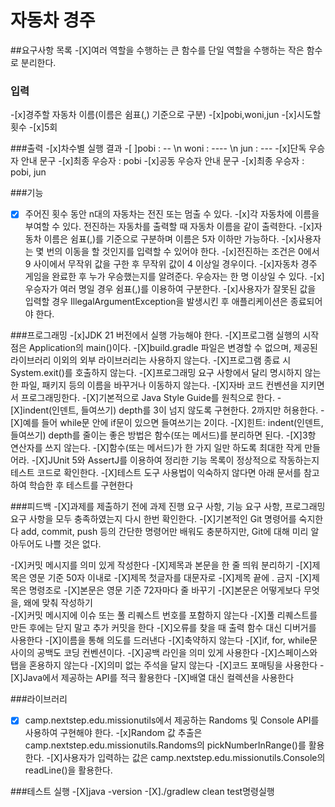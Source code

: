 # 자동차 경주 

##요구사항 목록
-[X]여러 역할을 수행하는 큰 함수를 단일 역할을 수행하는 작은 함수로 분리한다.

### 입력 
-[x]경주할 자동차 이름(이름은 쉼표(,) 기준으로 구분)
    -[x]pobi,woni,jun
-[x]시도할 횟수
    -[x]5회

###출력
-[x]차수별 실행 결과
    -[ ]pobi : -- \n woni : ---- \n jun : ---
-[x]단독 우승자 안내 문구
    -[x]최종 우승자 : pobi
-[x]공동 우승자 안내 문구
    -[x]최종 우승자 : pobi, jun

###기능
-[x] 주어진 횟수 동안 n대의 자동차는 전진 또는 멈출 수 있다.
-[x]각 자동차에 이름을 부여할 수 있다. 전진하는 자동차를 출력할 때 자동차 이름을 같이 출력한다.
-[x]자동차 이름은 쉼표(,)를 기준으로 구분하며 이름은 5자 이하만 가능하다.
-[x]사용자는 몇 번의 이동을 할 것인지를 입력할 수 있어야 한다.
-[x]전진하는 조건은 0에서 9 사이에서 무작위 값을 구한 후 무작위 값이 4 이상일 경우이다.
-[x]자동차 경주 게임을 완료한 후 누가 우승했는지를 알려준다. 우승자는 한 명 이상일 수 있다.
-[x]우승자가 여러 명일 경우 쉼표(,)를 이용하여 구분한다.
-[x]사용자가 잘못된 값을 입력할 경우 IllegalArgumentException을 발생시킨 후 애플리케이션은 종료되어야 한다.

###프로그래밍
-[x]JDK 21 버전에서 실행 가능해야 한다.
-[X]프로그램 실행의 시작점은 Application의 main()이다.
-[X]build.gradle 파일은 변경할 수 없으며, 제공된 라이브러리 이외의 외부 라이브러리는 사용하지 않는다.
-[X]프로그램 종료 시 System.exit()를 호출하지 않는다.
-[X]프로그래밍 요구 사항에서 달리 명시하지 않는 한 파일, 패키지 등의 이름을 바꾸거나 이동하지 않는다.
-[X]자바 코드 컨벤션을 지키면서 프로그래밍한다.
-[X]기본적으로 Java Style Guide를 원칙으로 한다.
-[X]indent(인덴트, 들여쓰기) depth를 3이 넘지 않도록 구현한다. 2까지만 허용한다.
      -[X]예를 들어 while문 안에 if문이 있으면 들여쓰기는 2이다.
      -[X]힌트: indent(인덴트, 들여쓰기) depth를 줄이는 좋은 방법은 함수(또는 메서드)를 분리하면 된다.
-[X]3항 연산자를 쓰지 않는다.
-[X]함수(또는 메서드)가 한 가지 일만 하도록 최대한 작게 만들어라.
-[X]JUnit 5와 AssertJ를 이용하여 정리한 기능 목록이 정상적으로 작동하는지 테스트 코드로 확인한다.
-[X]테스트 도구 사용법이 익숙하지 않다면 아래 문서를 참고하여 학습한 후 테스트를 구현한다

###피드백
-[X]과제를 제출하기 전에 과제 진행 요구 사항, 기능 요구 사항, 프로그래밍 요구 사항을 모두 충족하였는지 다시 한번 확인한다.
-[X]기본적인 Git 명령어를 숙지한다 add, commit, push 등의 간단한 명령어만 배워도 충분하지만, Git에 대해 미리 알아두어도 나쁠 것은 없다.

-[X]커밋 메시지를 의미 있게 작성한다 
    -[X]제목과 본문을 한 줄 띄워 분리하기
    -[X]제목은 영문 기준 50자 이내로
    -[X]제목 첫글자를 대문자로
    -[X]제목 끝에 . 금지
    -[X]제목은 명령조로
    -[X]본문은 영문 기준 72자마다 줄 바꾸기
    -[X]본문은 어떻게보다 무엇을, 왜에 맞춰 작성하기  
-[X]커밋 메시지에 이슈 또는 풀 리퀘스트 번호를 포함하지 않는다
-[X]풀 리퀘스트를 만든 후에는 닫지 말고 추가 커밋을 한다
-[X]오류를 찾을 때 출력 함수 대신 디버거를 사용한다
-[X]이름을 통해 의도를 드러낸다
-[X]축약하지 않는다
-[X]if, for, while문 사이의 공백도 코딩 컨벤션이다.
    -[X]공백 라인을 의미 있게 사용한다
-[X]스페이스와 탭을 혼용하지 않는다
-[X]의미 없는 주석을 달지 않는다
-[X]코드 포매팅을 사용한다
-[X]Java에서 제공하는 API를 적극 활용한다
-[X]배열 대신 컬렉션을 사용한다

###라이브러리
-[X] camp.nextstep.edu.missionutils에서 제공하는 Randoms 및 Console API를 사용하여 구현해야 한다.
    -[x]Random 값 추출은 camp.nextstep.edu.missionutils.Randoms의 pickNumberInRange()를 활용한다.
    -[X]사용자가 입력하는 값은 camp.nextstep.edu.missionutils.Console의 readLine()을 활용한다.
 
###테스트 실행
-[X]java -version
-[X]./gradlew clean test명령실행

